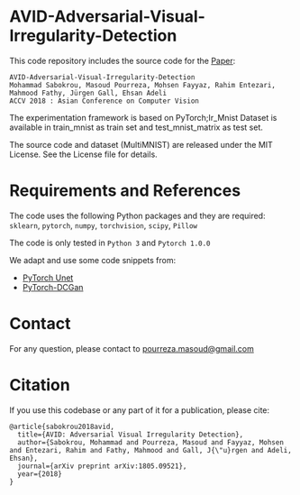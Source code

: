# AVID-Adversarial-Visual-Irregularity-Detection

This code repository includes the source code for the [Paper](https://arxiv.org/abs/1805.09521):

```
AVID-Adversarial-Visual-Irregularity-Detection
Mohammad Sabokrou, Masoud Pourreza, Mohsen Fayyaz, Rahim Entezari, Mahmood Fathy, Jürgen Gall, Ehsan Adeli
ACCV 2018 : Asian Conference on Computer Vision
```

The experimentation framework is based on PyTorch;Ir_Mnist Dataset is available in train_mnist as train set and test_mnist_matrix as test set.

The source code and dataset (MultiMNIST) are released under the MIT License. See the License file for details.


# Requirements and References
The code uses the following Python packages and they are required: ``sklearn``, ``pytorch``, ``numpy``, ``torchvision``, ``scipy``, ``Pillow``

The code is only tested in ``Python 3`` and ``Pytorch 1.0.0`` 

We adapt and use some code snippets from:
* [PyTorch Unet](https://github.com/milesial/Pytorch-UNet)
* [PyTorch-DCGan](https://pytorch.org/tutorials/beginner/dcgan_faces_tutorial.html)


# Contact
For any question, please contact to  pourreza.masoud@gmail.com

# Citation
If you use this codebase or any part of it for a publication, please cite:
```
@article{sabokrou2018avid,
  title={AVID: Adversarial Visual Irregularity Detection},
  author={Sabokrou, Mohammad and Pourreza, Masoud and Fayyaz, Mohsen and Entezari, Rahim and Fathy, Mahmood and Gall, J{\"u}rgen and Adeli, Ehsan},
  journal={arXiv preprint arXiv:1805.09521},
  year={2018}
}

```
